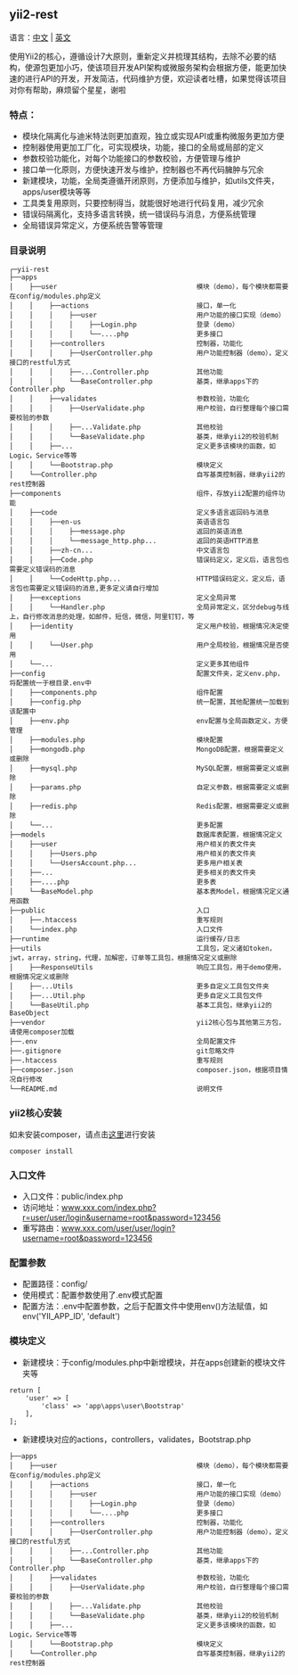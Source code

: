 ## yii2-rest

语言：[中文](https://github.com/benbose/yii2-rest/blob/master/README.md) | [英文](https://github.com/benbose/yii2-rest/blob/master/README-EN.md)

使用Yii2的核心，遵循设计7大原则，重新定义并梳理其结构，去除不必要的结构，使源包更加小巧，使该项目开发API架构或微服务架构会根据方便，能更加快速的进行API的开发，开发简洁，代码维护方便，欢迎读者吐槽，如果觉得该项目对你有帮助，麻烦留个星星，谢啦
### 特点：
* 模块化隔离化与迪米特法则更加直观，独立或实现API或重构微服务更加方便
* 控制器使用更加工厂化，可实现模块，功能，接口的全局或局部的定义
* 参数校验功能化，对每个功能接口的参数校验，方便管理与维护
* 接口单一化原则，方便快速开发与维护，控制器也不再代码臃肿与冗余
* 新建模块，功能，全局类遵循开闭原则，方便添加与维护，如utils文件夹，apps/user模块等等
* 工具类复用原则，只要控制得当，就能很好地进行代码复用，减少冗余
* 错误码隔离化，支持多语言转换，统一错误码与消息，方便系统管理
* 全局错误异常定义，方便系统告警等管理

### 目录说明

```
┌─yii-rest 
├──apps                                         
│    ├──user                                   模块（demo），每个模块都需要在config/modules.php定义
│    │    ├──actions                           接口，单一化
│    │    │    ├──user                         用户功能的接口实现（demo）
│    │    │    │    ├──Login.php               登录（demo）
│    │    │    │    └──....php                 更多接口
│    │    ├──controllers                       控制器，功能化
│    │    │    ├──UserController.php           用户功能控制器（demo），定义接口的restful方式
│    │    │    ├──...Controller.php            其他功能
│    │    │    └──BaseController.php           基类，继承apps下的Controller.php
│    │    ├──validates                         参数校验，功能化
│    │    │    ├──UserValidate.php             用户校验，自行整理每个接口需要校验的参数
│    │    │    ├──...Validate.php              其他校验
│    │    │    └──BaseValidate.php             基类，继承yii2的校验机制
│    │    ├──...                               定义更多该模块的函数，如Logic，Service等等
│    │    └──Bootstrap.php                     模块定义
│    └──Controller.php                         自写基类控制器，继承yii2的rest控制器
├──components                                  组件，存放yii2配置的组件功能
│    ├──code                                   定义多语言返回码与消息
│    │    ├──en-us                             英语语言包
│    │    │    ├──message.php                  返回的英语消息
│    │    │    └──message_http.php...          返回的英语HTTP消息
│    │    ├──zh-cn...                          中文语言包
│    │    ├──Code.php                          错误码定义，定义后，语言包也需要定义错误码的消息
│    │    └──CodeHttp.php...                   HTTP错误码定义，定义后，语言包也需要定义错误码的消息,更多定义请自行增加
│    ├──exceptions                             定义全局异常
│    │    └──Handler.php                       全局异常定义，区分debug与线上，自行修改消息的处理，如邮件，短信，微信，阿里钉钉，等
│    ├──identity                               定义用户校验，根据情况决定使用
│    │    └──User.php                          用户全局校验，根据情况是否使用
│    └──...                                    定义更多其他组件
├──config                                      配置文件夹，定义env.php，将配置统一于根目录.env中
│    ├──components.php                         组件配置
│    ├──config.php                             统一配置，其他配置统一加载到该配置中
│    ├──env.php                                env配置与全局函数定义，方便管理
│    ├──modules.php                            模块配置
│    ├──mongodb.php                            MongoDB配置，根据需要定义或删除
│    ├──mysql.php                              MySQL配置，根据需要定义或删除
│    ├──params.php                             自定义参数，根据需要定义或删除
│    ├──redis.php                              Redis配置，根据需要定义或删除
│    └──...                                    更多配置
├──models                                      数据库表配置，根据情况定义
│    ├──user                                   用户相关的表文件夹
│    │    ├──Users.php                         用户相关的表文件夹
│    │    └──UsersAccount.php...               更多用户相关表
│    ├──...                                    更多相关的表文件夹
│    ├──....php                                更多表
│    └──BaseModel.php                          基本表Model，根据情况定义通用函数
├──public                                      入口
│    ├──.htaccess                              重写规则
│    └──index.php                              入口文件
├──runtime                                     运行缓存/日志
├──utils                                       工具包，定义诸如token，jwt，array，string，代理，加解密，订单等工具包，根据情况定义或删除
│    ├──ResponseUtils                          响应工具包，用于demo使用，根据情况定义或删除
│    ├──...Utils                               更多自定义工具包文件夹
│    ├──...Util.php                            更多自定义工具包文件
│    └──BaseUtil.php                           基本工具包，继承yii2的BaseObject
├──vendor                                      yii2核心包与其他第三方包，请使用composer加载
├──.env                                        全局配置文件
├──.gitignore                                  git忽略文件
├──.htaccess                                   重写规则
├──composer.json                               composer.json，根据项目情况自行修改
└──README.md                                   说明文件

```

### yii2核心安装

如未安装composer，请点击[这里](http://getcomposer.org/doc/00-intro.md#installation-nix)进行安装
```
composer install
```

### 入口文件

* 入口文件：public/index.php
* 访问地址：www.xxx.com/index.php?r=user/user/login&username=root&password=123456
* 重写路由：www.xxx.com/user/user/login?username=root&password=123456

### 配置参数

* 配置路径：config/
* 使用模式：配置参数使用了.env模式配置
* 配置方法：.env中配置参数，之后于配置文件中使用env()方法赋值，如env('YII_APP_ID', 'default')

### 模块定义

* 新建模块：于config/modules.php中新增模块，并在apps创建新的模块文件夹等
```
return [
    'user' => [
        'class' => 'app\apps\user\Bootstrap'
    ],
];
```
* 新建模块对应的actions，controllers，validates，Bootstrap.php

```
├──apps                                         
│    ├──user                                   模块（demo），每个模块都需要在config/modules.php定义
│    │    ├──actions                           接口，单一化
│    │    │    ├──user                         用户功能的接口实现（demo）
│    │    │    │    ├──Login.php               登录（demo）
│    │    │    │    └──....php                 更多接口
│    │    ├──controllers                       控制器，功能化
│    │    │    ├──UserController.php           用户功能控制器（demo），定义接口的restful方式
│    │    │    ├──...Controller.php            其他功能
│    │    │    └──BaseController.php           基类，继承apps下的Controller.php
│    │    ├──validates                         参数校验，功能化
│    │    │    ├──UserValidate.php             用户校验，自行整理每个接口需要校验的参数
│    │    │    ├──...Validate.php              其他校验
│    │    │    └──BaseValidate.php             基类，继承yii2的校验机制
│    │    ├──...                               定义更多该模块的函数，如Logic，Service等等
│    │    └──Bootstrap.php                     模块定义
│    └──Controller.php                         自写基类控制器，继承yii2的rest控制器
```
